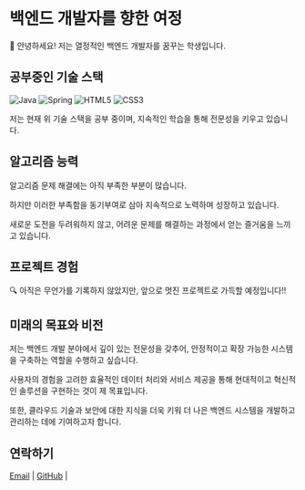 <div align="left">

# 백엔드 개발자를 향한 여정

👋 안녕하세요! 저는 열정적인 백엔드 개발자를 꿈꾸는 학생입니다.

## 공부중인 기술 스택

![Java](https://img.shields.io/badge/Java-007396?style=flat-square&logo=Java&logoColor=white)
![Spring](https://img.shields.io/badge/Spring-6DB33F?style=flat-square&logo=Spring&logoColor=white)
![HTML5](https://img.shields.io/badge/HTML5-E34F26?style=flat-square&logo=HTML5&logoColor=white)
![CSS3](https://img.shields.io/badge/CSS3-1572B6?style=flat-square&logo=CSS3&logoColor=white)

저는 현재 위 기술 스택을 공부 중이며, 지속적인 학습을 통해 전문성을 키우고 있습니다.

## 알고리즘 능력

<!--[![Solved.ac Profile](http://mazassumnida.wtf/api/v2/generate_badge?boj=choi_mung)](https://solved.ac/choi_mung)-->

알고리즘 문제 해결에는 아직 부족한 부분이 많습니다. 

하지만 이러한 부족함을 동기부여로 삼아 지속적으로 노력하며 성장하고 있습니다.

새로운 도전을 두려워하지 않고, 어려운 문제를 해결하는 과정에서 얻는 즐거움을 느끼고 있습니다.

## 프로젝트 경험

🔍 아직은 무언가를 기록하지 않았지만, 앞으로 멋진 프로젝트로 가득할 예정입니다!!

## 미래의 목표와 비전

저는 백엔드 개발 분야에서 깊이 있는 전문성을 갖추어, 안정적이고 확장 가능한 시스템을 구축하는 역할을 수행하고 싶습니다. 

사용자의 경험을 고려한 효율적인 데이터 처리와 서비스 제공을 통해 현대적이고 혁신적인 솔루션을 구현하는 것이 제 목표입니다. 

또한, 클라우드 기술과 보안에 대한 지식을 더욱 키워 더 나은 백엔드 시스템을 개발하고 관리하는 데에 기여하고자 합니다.

## 연락하기

[Email](mailto:hdtv@kakao.com)  | [GitHub](https://github.com/choimung) | 

</div>
